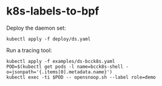 # k8s-labels-to-bpf

Deploy the daemon set:
```
kubectl apply -f deploy/ds.yaml
```

Run a tracing tool:
```
kubectl apply -f examples/ds-bcck8s.yaml
POD=$(kubectl get pods -l name=bcck8s-shell -o=jsonpath='{.items[0].metadata.name}')
kubectl exec -ti $POD -- opensnoop.sh --label role=demo
```
